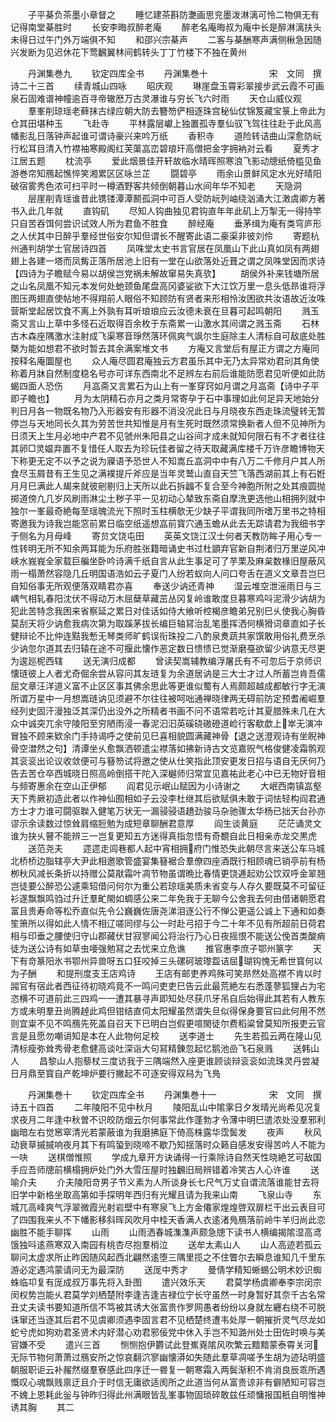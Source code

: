 <!-- { "loadSidebar": true } -->
　　子平棊负茶墨小章督之
　　睡忆建茶斟防灔画思兖墨泼淋漓可怜二物俱无有记得南堂棊胜时
　　长安李晦叔醉老庵
　　醉老名庵晦叔为庵中长是醉淋漓扶头未得日过午门外万端俱不知
　　和邵兴宗棊声
　　二客与棊酬寒声满侧楸急因随兴发断为见迟休花下莺飜翼林间鹤转头丁丁竹楼下不独在黄州



　　丹渊集巻九
　　钦定四库全书
　　丹渊集巻十　　　　　　　宋　文同　撰诗二十三首
　　续青城山四咏
　　昭庆观
　　琳崖盘玉霄彩翠接步武云霞不可画泉石固难谱神幢逾百寻帝辙厯万古灵瀑谁与穷长飞六时雨
　　天仓山威仪观
　　羣峯削琼瑶老藓抹古绿应朝大防去簪笏俨相逐珠宫秘仙仗锦笈藏宝箓上帝此为仓其田堪种玉
　　飞赴寺
　　平林露层巘上独置孤寺羣仙驭飞驾往往赴于此风高幡影乱日落钟声起谁可谓诗豪兴来吟万纸
　　香积寺
　　道险转诘曲山深愈防岏行松耳目清入竹襟袖寒殿阁红芙蕖嵓峦碧琅玕高僧把金字拥衲对云看
　　夏秀才江居五题
　　枕流亭
　　爱此烟景佳开轩故临水晴晖照寒浪飞影动牕纸倚槛见鱼游巻帘知鴈起憔悴笑湘累区区咏兰芷
　　闘碧亭
　　雨余山景鲜风定水光好晴阳破宿雾秀色浓可扫平时一樽酒野客共倾倒朝暮山水间年华不知老
　　天隐洞
　　层崖削青瑶谁昔此镌镂潭潭鬭孤洞中可百人受防岏列岫绕汹涌大江潄虞卿方著书入此几年就
　　直钩矶
　　尽知人钩曲独见君钩直年年此矶上万掣无一得持竿只自苦吞饵何尝识试效人所为君鱼不胜食
　　醉经庵
　　垂茅缉为庵有类穹庐形之人伏其中日醉乎羣经世俗安尔知但谓长不醒寄此语二豪渠非彼刘伶
　　寄题杭州通判胡学士官居诗四首
　　凤咮堂太史书言官居在凤凰山下此山真如凤有两翅翅上各建一塔而凤觜正落所居池上旧有一堂在山欲落处近葺之谓之凤咮堂因而求诗【四诗为子瞻赋今易以胡侯岂党祸未解故窜易失真欤】
　　胡侯外补来钱塘所居之山名凤凰不知元本发何处虵颈鱼尾盘高冈婆娑欲下大江饮万里一息头低昻谁将浮图压两翅直使帖地不得翔前人眼俗不知顾防有贤者来形相怜汝困欲共汝语故近汝咮营斯堂起居饮食不离上外孰有耳听琅琅应云汝德未衰在旦暮可起鸣朝阳
　　溅玉斋又言山上草中多怪石近取得百余枚于东斋累一山激水其间谓之溅玉斋
　　石林古木森座隅激水注射成飞渠寒音琤然落环佩爽气飒尔生庭除主人清标自可敌底处胜槩为能如想君不欲时暂去其余满案堆文书
　　方庵又言堂后有屋正方谓之方庵同按释名庵圜屋也
　　众人庵尽圆君庵独云方君虽乐其中无乃太异常劝君刓其角使称着月牀自然制度稳名号亦可详东西南北不足辨左右前后谁能防愿君见听便如此防蝎四面人恐伤
　　月嵓斋又言累石为山上有一峯穿窍如月谓之月嵓斋【诗中子平即子瞻也】
　　月为太阴精石亦月之类月常寄孕于石中事理如此何足异天地始分判日月各一物既名物乃入形器安有形器不消没况此日与月晓夜东西走珠流璧转无暂停岂与天地同长久其为劳苦世共知惟是月有生死时既然须常换新者人但不见神所为日须天上生月必地中产君不见虢州朱阳县之山谷间才成未就知何限石有不才者往往其卵□灵媪弃置不复惜任人取去为珍玩佳者留之待天取藏满库楼千万许彦瞻博物天下称更无定不以予之说为寱语予恐世人不知嵩丘嵓洞中中有八万二千修月户其人所食尽玉屑昔有王生见之满襆提斤斧应是当年灵鹫山直自天竺飞落西湖前其上有石姙月月巳满此人朅来就彼剜剔归上天所以此石拆疈不复合至今神胞所附之处其痕圆抛掷道傍凢几岁风刷雨淋尘土秽子平一见初动心辇致东斋自摩洗更选他山相拥列就中独尔一峯最奇絶每至瑶魄流光下照时玉柱横欹无少缺子平谓我同所嗜万里书之特相寄邀我为诗我岂能窓前累日临空纸遥想嵓前寳穴通玉蟾从此去无踪请君为我细书字于侧名为月母峰
　　寄贠文饶屯田
　　英英文饶江汉士何者天教防眸子用心专一性转明无所不知余两耳能为乐府胜张籍暗诵史书过杜顗弃官新自荆渚归万里逆风冲峡水峩峩全家载巨艑坐卧吟诗满千纸自言从此生事足可了芋栗及麻枲数椽旧屋蔽风雨一榻萧然容隐几丘明国语浩如云子夏门人纷若蚁向人问口夸舌在道义文章吾岂巳自知俗事无所观便落双睛君亦喜
　　奉送少讷还青神
　　湿云堆空泄滛雨日与三嵎气相轧春阳沈伏不得动万木屈蘖草藏茁丛冈复岭谁敢度旦暮寒鸡呌泥滑少讷胡为犯此苦特念我困来省察延之累日对佳话如侍大飨听椌楬彦瞻弟兄别巳乆使我心胸昏莫刮天将少讷愈我病次第为取蹊茅拔长编巨轴冩治乱笔墨挥洒何横猾词章直如子长健辩论不比仲连黠我慙无琴类师旷鹤误衔珠投二八酌泉煑蔬共家馔敢用俗礼费烹杀少讷忽尔道其去归辕在途不可揠此懐作恶定数日愦愦已觉渐磨戞欲留少讷意无尽更为逡廵柅西辖
　　送无演归成都
　　曾读契嵩辅教编浮屠氏有不可忽后于京师识懐琏彼上人者尤奇倔余尝从容问其友琏复为余道居讷是三大士才过人所蓄岂肯吾儒屈文章汪洋道义富不止区区事其佛余思此等更谁似蜀有人焉颇超越成都敏行字无演所谓万星中一月想嵩琏讷见须避不尔往往被呵咄通禅晓律两无碍前防定预耆阇崛羣经列史固汗漫独泛其深仍出没外之所精者书画不问不语常若吃计其夏腊殊未几在大众中诚突兀余守陵阳至穷陋雨浸一春泥汩汩英磎硗磝磴道崄行客欷歔上崒无演冲冒独不顾来欵余门手持谒呼之使前见巳喜相貌圆满藏神骨【退之送澄观诗有坐睨神骨空澘然之句】清谭坐乆愈飘洒顿遣尘襟落如拂新诗古文览嘉贶气格俊健凌霜鹘观其衮衮出论议收敛便可与簮笏试将邀之使从仕笑指此顶安更发日招与语自无厌何乃告去苦仓卒西城晓日照高岭倒搭干陀入深樾师归常宜见嘉祐此老心中已无物好音相与频寄惠余在空山正伊郁
　　阎君见示岷山赋因为小诗谢之
　　大岷西南镇嵓壑天下秀厥初造此者以作神仙囿相如子云没李杜继其后欲赋俱未敢于词怯轻构阎君通方士才力谁可闘驱聫入健笔万状无一漏骎骎语趫劲骏马杂驰骤太华杨已拙天台孙亦谬示余读数过惊耸肩缩脰勉为成短章聊酬君意厚
　　阎生谈黄庭
　　茫茫诵灵文谁为抉乆瞽不能辨三一岂复更知五方迷得真指忽悟有奇覩自此日相亲赤龙交黒虎
　　送范尧夫
　　遝遝走闾巷都人起中宵相拥府门惟恐失此朝尽言来送公车马城北桥桥边脂辖亭大尹此相邀歌管盛宴集簮裾合羣僚四座酒既行相顾魂已销亭前有杨栁秋风减长条折以持赠公莫猒霜叶凋节物虽谓晩比春情更饶逓起劝公饮双呼金翠翘岂徒要公醉恐公遽乘轺借问何尔为重公若琼瑶美质未省变与人存久要既莫不可留征衫遂飘飘鸣驺过升迁羣甿閙如蜩感公来二年免我于无聊今公舍我去何由借诸朝愿君富且贵寿命等松乔直似先令公巍巍佐唐尧涕泪逐公行不惮公更遥公诚上下通和如奏笙箫所以得如此人情不相辽嗟同缪与公一时赴弓招于今二十年不见有所超前日荷君相与印垂之腰使归守山郡藏伏甘寂寥闻公将治行乃心日夜摇恨不能送公俛首类酸痟徒为送公诗有如草虫喓强勉冩之去忧来立危谯
　　推官惠李庶子鄂州篆字
　　天下有竒篆阳氷书鄂州异兽呀五口狂咬掉三头磥砢玻瓈盌诘屈瑚钩愧无希世寳何以为子酬
　　和提刑度支王店鸡诗
　　王店有邮吏养鸡殊可笑昻然处高襟不肯以时嘂官有宿此者西征待初晓鸡竟不一鸣问吏吏巳告云此最荒絶左右悉蓬蓼狐狸占为宅恣横不可道前此三四鸡一一遭其暴寻声即知处尽获爪牙吊自后始得此其若有人教东方或未明羣丑尚腾趠此鸡但钳结直伺太阳耀虽然谓失旦似得保身要官曰此何用不然则宜粜不见不鸣鴈先死盖自召天下已明白岂假更喧閙徒尔费稻粱曾莫知所报吏云官言是且愿勿嘲诮知是本在人此物何足校
　　送李道士
　　先生若孤云两在隆山见清标瘦弥耸秀骨老愈健高谈吐深诣大句冩精錬忽起忆鹅池嵒飞石泉溅
　　送韩山人
　　昌黎山人抱藜杖三度访我于三隅端然入座更谁顾谈辩衮衮如流珠灵丹尝凝日月鼎至寳自产乾坤炉要行撇起不可逐安得双舄为飞鳬


　　丹渊集巻十
　　钦定四库全书
　　丹渊集巻十一　　　　　　宋　文同　撰诗五十四首
　　二年陵阳不见中秋月
　　陵阳乱山中隂雺日夕发晴光尚希见况复求夜月二年逢中秋曽不识皎防烟云尔何事常此作蓬勃才令薄中明巳遣浓处没羣邪利幽暗左右觉窸窣清光若蒙蔽谁为我磨拂庭下倚高株露华霑鬓发
　　夜声
　　秋风动衰草摵摵响夜月其下有鸣蛩到晓啼不歇乃知揺落时众籁自感发安得苦吟人不能为一吷
　　送棋僧惟照
　　学成九章开方诀诵得一行乘除诗自然天性晓絶艺可敌国手应吾师牕前横榻拥炉处门外大雪压屋时独飜旧局辨错着冷笑古人心许谁
　　送喻介夫
　　介夫陵阳竒男子节义素为人所谈身长七尺气万丈自谓流落谁能甘去将旧学中新格坐取高第如手探明年西归有光耀且请为我来山南
　　飞泉山寺
　　东城兀高峰爽气浮翠微霞光射岩壁中有寒泉飞上方金僊家煌煌啓双扉栏干出云表目可了四围我来乆不下幡影移斜晖风吹月中桂天香满人衣逺渚鳬鴈落前岭牛羊归尚此恋幽胜不能手聊挥
　　山雨
　　山雨洒春城潗潗声颇急牕下读书人横编揭隂湿高鸢饿独呌逺燕寒双入南园有桃杏尽抱羣梢泣
　　送牟太素山人
　　山人高迹若孤云聊问太虚求所止昨因随风起西北翩然逺堕三隅里揽之不住瞥尔去瞬息谁知几千里东游必定遇鸿蒙请问无为最深防
　　送厐中秀才
　　曼倩学精知蜥蜴公明术妙识蜘蛛临卭复有厐成叔万事先将入卦图
　　遣兴效乐天
　　君莫学杨虞卿奉李宗闵宗闵权势岂能乆君莫学刘栖楚附李逢吉逢吉禄位宁长守虽然一时身暂好其奈千古名常丑丈夫读书要知道所信不笃被其诱大张富贵作罗网愚者纷纷以身就左纒右绕不可脱诛窜还当逐其后君不见虞卿须遇李固言君不见栖楚终遭韦处厚一朝摧折灵气尽龙如蛇兮虎如狗劝君圣贤术内好潜心劝君邪佞党中休入手岂不知潞州处士田佐时唤与美官嫌不受
　　遣兴三首
　　恻恻抱伊欝试此登嶣嶤隂风吹繁云黯黯蒙泰霄关河无际节物何萧萧过鴈安所之惊哀翻泬寥幽懐漭如失随此羣草凋嗟予生胡为迹玷明盛朝服职讵云补赧然缀羣寮感此四序迁一昬复一朝寒霜入两鬓渐积不肯消良辰乖所遇慨叹心魂飘贱禀迂且介于时信无庸欲适阂所之此道当何从富贵谅非有僻陋知可容岂不媿上恩耗此釡与钟昨归得此州满眼皆乱峯事物固琐碎敢兹任顽慵报国秖自明惟神诱其胸
　　其二
